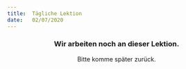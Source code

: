 ```yaml
---
title:  Tägliche Lektion
date:   02/07/2020
---
```


### <center>Wir arbeiten noch an dieser Lektion.</center>
<center>Bitte komme später zurück.</center>

